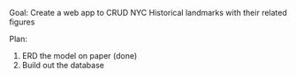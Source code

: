 Goal: Create a web app to CRUD NYC Historical landmarks with their related figures

Plan:
1. ERD the model on paper (done)
2. Build out the database

